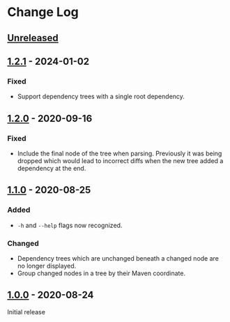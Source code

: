 # Change Log

## [Unreleased]


## [1.2.1] - 2024-01-02

### Fixed

 - Support dependency trees with a single root dependency.


## [1.2.0] - 2020-09-16

### Fixed

 - Include the final node of the tree when parsing. Previously it was being dropped which would lead to incorrect diffs when the new tree added a dependency at the end.


## [1.1.0] - 2020-08-25

### Added

 - `-h` and `--help` flags now recognized.

### Changed

 - Dependency trees which are unchanged beneath a changed node are no longer displayed.
 - Group changed nodes in a tree by their Maven coordinate.


## [1.0.0] - 2020-08-24

Initial release


[Unreleased]: https://github.com/JakeWharton/dependency-tree-diff/compare/1.2.1...HEAD
[1.2.1]: https://github.com/JakeWharton/dependency-tree-diff/releases/tag/1.2.1
[1.2.0]: https://github.com/JakeWharton/dependency-tree-diff/releases/tag/1.2.0
[1.1.0]: https://github.com/JakeWharton/dependency-tree-diff/releases/tag/1.1.0
[1.0.0]: https://github.com/JakeWharton/dependency-tree-diff/releases/tag/1.0.0

